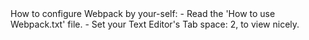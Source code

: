 <!DOCTYPE html>
<html>
<head>
	<title> Configure Webpack (By Your Self)</title>
</head>
<body>
How to configure Webpack by your-self:
	- Read the 	'How to use Webpack.txt' 	file.
	- Set your Text Editor's Tab space: 2, 	to view nicely.



</body>
</html>
